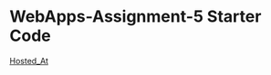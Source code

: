 # WebApps-Assignment-5 Starter Code

[Hosted_At](https://44-563-web-apps-f22.github.io/44563-webapps-assignment-5-kurrakovidh/insects.html)

